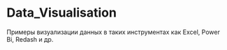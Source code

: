 # Data_Visualisation
Примеры визуализации данных в таких инструментах как Excel, Power Bi, Redash и др.
